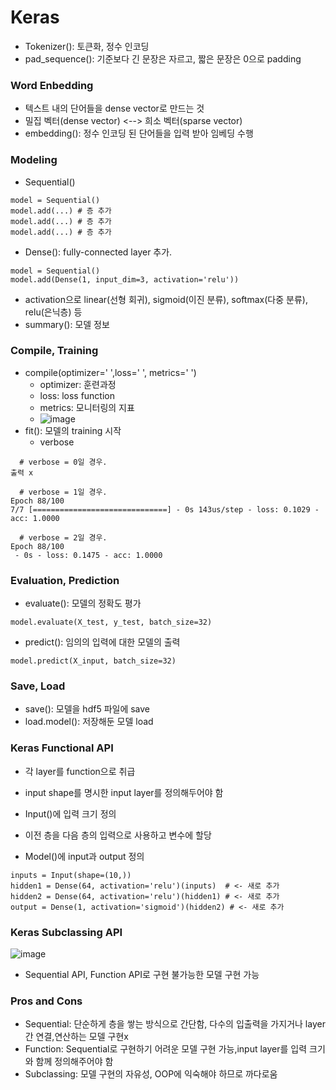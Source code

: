 # Keras
- Tokenizer(): 토큰화, 정수 인코딩
- pad_sequence(): 기준보다 긴 문장은 자르고, 짧은 문장은 0으로 padding

### Word Enbedding
- 텍스트 내의 단어들을 dense vector로 만드는 것
- 밀집 벡터(dense vector) <--> 희소 벡터(sparse vector)
- embedding(): 정수 인코딩 된 단어들을 입력 받아 임베딩 수행

### Modeling
- Sequential()
```
model = Sequential()
model.add(...) # 층 추가
model.add(...) # 층 추가
model.add(...) # 층 추가
```

- Dense(): fully-connected layer 추가.
```
model = Sequential()
model.add(Dense(1, input_dim=3, activation='relu'))
```
- activation으로 linear(선형 회귀), sigmoid(이진 분류), softmax(다중 분류), relu(은닉층) 등
- summary(): 모델 정보

### Compile, Training
- compile(optimizer=' ',loss=' ', metrics=' ')
  - optimizer: 훈련과정
  - loss: loss function
  - metrics: 모니터링의 지표
  - ![image](https://user-images.githubusercontent.com/62679143/138888495-a00c1cdc-8b5a-4f81-a7d4-a88b528ac3b5.png)
- fit(): 모델의 training 시작
  - verbose
```
  # verbose = 0일 경우.
출력 x

  # verbose = 1일 경우.
Epoch 88/100
7/7 [==============================] - 0s 143us/step - loss: 0.1029 - acc: 1.0000

  # verbose = 2일 경우.
Epoch 88/100
 - 0s - loss: 0.1475 - acc: 1.0000
```

### Evaluation, Prediction
- evaluate(): 모델의 정확도 평가 
```
model.evaluate(X_test, y_test, batch_size=32)
```

- predict(): 임의의 입력에 대한 모델의 출력
```
model.predict(X_input, batch_size=32)
```

### Save, Load
- save(): 모델을 hdf5 파일에 save
- load.model(): 저장해둔 모델 load

### Keras Functional API
- 각 layer를 function으로 취급
- input shape를 명시한 input layer를 정의해두어야 함

- Input()에 입력 크기 정의
- 이전 층을 다음 층의 입력으로 사용하고 변수에 할당
- Model()에 input과 output 정의
```
inputs = Input(shape=(10,))
hidden1 = Dense(64, activation='relu')(inputs)  # <- 새로 추가
hidden2 = Dense(64, activation='relu')(hidden1) # <- 새로 추가
output = Dense(1, activation='sigmoid')(hidden2) # <- 새로 추가
```

### Keras Subclassing API
![image](https://user-images.githubusercontent.com/62679143/138896213-1ce4fbe5-4f4d-4907-b751-45896f04f11b.png)
- Sequential API, Function API로 구현 불가능한 모델 구현 가능

### Pros and Cons
- Sequential: 단순하게 층을 쌓는 방식으로 간단함, 다수의 입출력을 가지거나 layer 간 연결,연산하는 모델 구현x
- Function: Sequential로 구현하기 어려운 모델 구현 가능,input layer를 입력 크기와 함께 정의해주어야 함
- Subclassing: 모델 구현의 자유성, OOP에 익숙해야 하므로 까다로움

